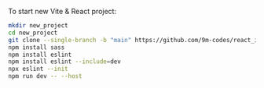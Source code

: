 To start new Vite & React project:

```bash
mkdir new_project
cd new_project
git clone --single-branch -b "main" https://github.com/9m-codes/react_init.git .
npm install sass
npm install eslint
npm install eslint --include=dev
npx eslint --init
npm run dev -- --host
```

